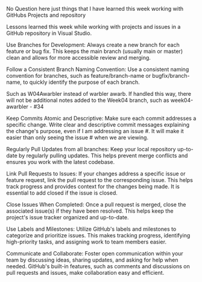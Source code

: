 No Question here just things that I have learned this week working with GitHubs Projects and repository 
 

Lessons learned this week while working with projects and issues in a GitHub repository in Visual Studio. 

	
Use Branches for Development: Always create a new branch for each feature or bug fix. This keeps the main branch (usually main or master) clean and allows for more accessible review and merging.
	
Follow a Consistent Branch Naming Convention: Use a consistent naming convention for branches, such as feature/branch-name or bugfix/branch-name, to quickly identify the purpose of each branch.
	
		
Such as W04Awarbler instead of warbler awarb. If handled this way, there will not be additional notes added to the Week04 branch, such as week04-awarbler - #34 
	
	
Keep Commits Atomic and Descriptive: Make sure each commit addresses a specific change. Write clear and descriptive commit messages explaining the change's purpose, even if I am addressing an issue #. It will make it easier than only seeing the issue # when we are viewing. 
	
Regularly Pull Updates from all branches: Keep your local repository up-to-date by regularly pulling updates. This helps prevent merge conflicts and ensures you work with the latest codebase.
	
Link Pull Requests to Issues: If your changes address a specific issue or feature request, link the pull request to the corresponding issue. This helps track progress and provides context for the changes being made. It is essential to add closed if the issue is closed.
	
Close Issues When Completed: Once a pull request is merged, close the associated issue(s) if they have been resolved. This helps keep the project's issue tracker organized and up-to-date.
	
Use Labels and Milestones: Utilize GitHub's labels and milestones to categorize and prioritize issues. This makes tracking progress, identifying high-priority tasks, and assigning work to team members easier.
	
Communicate and Collaborate: Foster open communication within your team by discussing ideas, sharing updates, and asking for help when needed. GitHub's built-in features, such as comments and discussions on pull requests and issues, make collaboration easy and efficient.